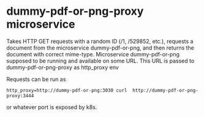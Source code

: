 # dummy-pdf-or-png-proxy microservice

Takes HTTP GET requests with a random ID (/1, /529852, etc.), requests a document from the microservice  dummy-pdf-or-png, and then returns the document with correct mime-type.
Microservice  dummy-pdf-or-png supposed to be running and available on some URL. This URL is passed to dummy-pdf-or-png-proxy as http_proxy env

Requests can be run as

```
http_proxy=http://dummy-pdf-or-png:3030 curl  http://dummy-pdf-or-png-proxy:3444
```

or whatever port is exposed  by k8s.
